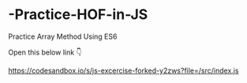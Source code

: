 # -Practice-HOF-in-JS

Practice Array Method Using ES6

Open this below link 👇

https://codesandbox.io/s/js-excercise-forked-y2zws?file=/src/index.js
